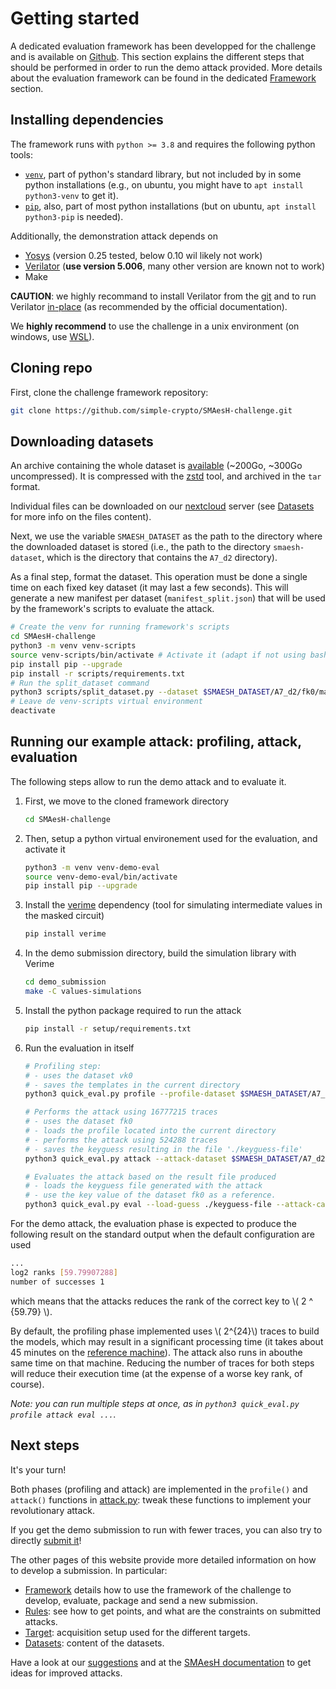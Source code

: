 # Getting started

A dedicated evaluation framework has been developped for the challenge and is
available on [Github](https://github.com/simple-crypto/SMAesH-challenge). This
section explains the different steps that should be performed in order to run
the demo attack provided. More details about the evaluation framework can be
found in the dedicated [Framework](./framework.md) section.

## Installing dependencies

The framework runs with `python >= 3.8` and requires the following python tools:
- [`venv`](https://docs.python.org/3/library/venv.html), part of python's
  standard library, but not included by in some python installations
  (e.g., on ubuntu, you might have to `apt install python3-venv` to get it). 
- [`pip`](https://pip.pypa.io/en/stable/installation/), also, part of most
  python installations (but on ubuntu, `apt install python3-pip` is needed).

Additionally, the demonstration attack depends on
* [Yosys](https://yosyshq.net/yosys/) (version 0.25 tested, below 0.10 wil likely not work)
* [Verilator](https://veripool.org/guide/latest/install.html#git-quick-install) (**use version 5.006**, many other version are known not to work)
* Make

**CAUTION**: we highly recommand to install Verilator from the
[git](https://github.com/verilator/verilator) and to run Verilator
[in-place](https://veripool.org/guide/latest/install.html#run-in-place-from-verilator-root) (as recommended by the official documentation).

We **highly recommend** to use the challenge in a unix environment (on windows,
use [WSL](https://learn.microsoft.com/en-us/windows/wsl/install)).

## Cloning repo

First, clone the challenge framework repository:
```bash
git clone https://github.com/simple-crypto/SMAesH-challenge.git
```

## Downloading datasets

An archive containing the whole dataset is
[available](https://uclouvain-my.sharepoint.com/:u:/g/personal/charles_momin_uclouvain_be/Ee1uKH4DOzFCsUfdng3_CQMBuffb0RTspY39hR2kTlfc9Q?e=5WmfKv)
(~200Go, ~300Go uncompressed). It is compressed with the
[zstd](http://facebook.github.io/zstd/) tool, and archived in the `tar` format.

Individual files can be downloaded on our
[nextcloud](https://nextcloud.cism.ucl.ac.be/s/Q2WdNjXzsEtXoDa?path=%2Fsmaesh-challenge)
server (see [Datasets](./datasets.md) for more info on the files content).

Next, we use the variable `SMAESH_DATASET` as the path to the directory where the
downloaded dataset is stored (i.e., the path to the directory `smaesh-dataset`,
which is the directory that contains the `A7_d2` directory). 

As a final step, format the dataset.
This operation must be done a single time on each fixed key dataset (it may last a few seconds).
This will generate a new manifest per dataset (`manifest_split.json`) that will be used by the framework's scripts to evaluate the attack.
```bash
# Create the venv for running framework's scripts
cd SMAesH-challenge
python3 -m venv venv-scripts
source venv-scripts/bin/activate # Activate it (adapt if not using bash shell)
pip install pip --upgrade 
pip install -r scripts/requirements.txt
# Run the split_dataset command
python3 scripts/split_dataset.py --dataset $SMAESH_DATASET/A7_d2/fk0/manifest.json 
# Leave de venv-scripts virtual environment
deactivate
```

## Running our example attack: profiling, attack, evaluation

The following steps allow to run the demo attack and to evaluate it.  

1. First, we move to the cloned framework directory
    ```bash
    cd SMAesH-challenge
    ```
1. Then, setup a python virtual environement used for the evaluation, and activate it
    ```bash
    python3 -m venv venv-demo-eval
    source venv-demo-eval/bin/activate
    pip install pip --upgrade 
    ```
1. Install the [verime](https://github.com/simple-crypto/verime) dependency (tool for simulating intermediate values in the masked circuit)
    ```bash
    pip install verime
    ```
1. In the demo submission directory, build the simulation library with Verime
    ```bash
    cd demo_submission
    make -C values-simulations 
    ```
1. Install the python package required to run the attack
    ```bash
    pip install -r setup/requirements.txt
    ```
1. Run the evaluation in itself 
    ```bash
    # Profiling step:
    # - uses the dataset vk0
    # - saves the templates in the current directory
    python3 quick_eval.py profile --profile-dataset $SMAESH_DATASET/A7_d2/vk0/manifest.json --attack-case A7_d2 --save-profile .
    
    # Performs the attack using 16777215 traces 
    # - uses the dataset fk0
    # - loads the profile located into the current directory
    # - performs the attack using 524288 traces
    # - saves the keyguess resulting in the file './keyguess-file'
    python3 quick_eval.py attack --attack-dataset $SMAESH_DATASET/A7_d2/fk0/manifest_split.json --attack-case A7_d2 --load-profile . --save-guess ./keyguess-file --n-attack-traces 16777216

    # Evaluates the attack based on the result file produced
    # - loads the keyguess file generated with the attack
    # - use the key value of the dataset fk0 as a reference.
    python3 quick_eval.py eval --load-guess ./keyguess-file --attack-case A7_d2 --attack-dataset $SMAESH_DATASET/A7_d2/fk0/manifest_split.json
    ```
For the demo attack, the evaluation phase is expected to 
produce the following result on the standard output when the default configuration are used
```bash
...
log2 ranks [59.79907288]
number of successes 1
```
which means that the attacks reduces the rank of the correct key to \\( 2 ^
{59.79} \\).

By default, the profiling phase implemented uses \\( 2^{24}\\)
traces to build the models, which may result in a significant
processing time (it takes about 45 minutes on the [reference machine](./rules.html#evaluation-limits)).
The attack also runs in abouthe same time on that machine.
Reducing the number of traces for both steps will reduce their execution time
(at the expense of a worse key rank, of course).

*Note: you can run multiple steps at once, as in `python3 quick_eval.py profile attack eval ...`.*

## Next steps

It's your turn!

Both phases (profiling and attack) are implemented in the `profile()` and
`attack()` functions in
[attack.py](https://github.com/simple-crypto/SMAesH-challenge/blob/main/demo_submission/attack.py):
tweak these functions to implement your revolutionary attack.

If you get the demo submission to run with fewer traces, you can also try to directly [submit it](./submission.md)!

The other pages of this website provide more detailed information on how to
develop a submission. In particular: 

* [Framework](./framework.md) details how to use the framework of the challenge to develop, evaluate, package and send a new submission. 
* [Rules](./rules.md): see how to get points, and what are the constraints on submitted attacks.
* [Target](./targets.md): acquisition setup used for the different targets. 
* [Datasets](./datasets.md): content of the datasets.

Have a look at our [suggestions](./introduction.md#attack-ideas) and at the
[SMAesH documentation](https://simple-crypto.org/activities/smaesh) to get
ideas for improved attacks.

